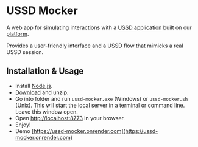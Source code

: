 # USSD Mocker

A web app for simulating interactions with a [USSD application](http://developers.smsgh.com/documentations/ussd) built on our [platform](http://developers.smsgh.com/documentations/ussd).

Provides a user-friendly interface and a USSD flow that mimicks a real USSD session.

## Installation & Usage

- Install [Node.js](http://nodejs.org).
- [Download](https://github.com/smsgh/ussd-mocker/archive/master.zip) and unzip.
- Go into folder and run `ussd-mocker.exe` (Windows) or `ussd-mocker.sh` (Unix). This will start the local server in a terminal or command line. Leave this window open.
- Open [http://localhost:8773](http://localhost:8773) in your browser.
- Enjoy!
- Demo [https://ussd-mocker.onrender.com](https://ussd-mocker.onrender.com)
